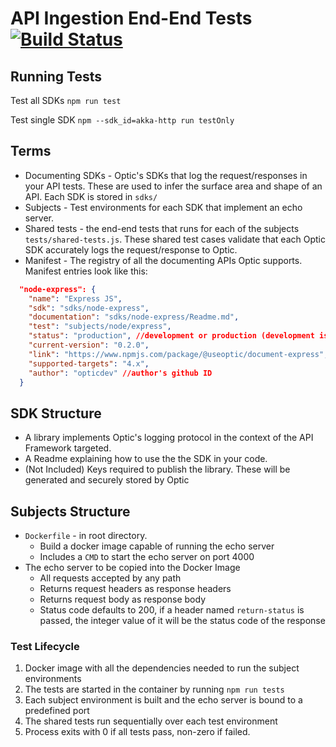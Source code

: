 # API Ingestion End-End Tests [![Build Status](https://travis-ci.org/opticdev/api-ingestion-tests.svg?branch=master)](https://travis-ci.org/opticdev/api-ingestion-tests)

## Running Tests
Test all SDKs  `npm run test`

Test single SDK `npm --sdk_id=akka-http run testOnly`


## Terms
* Documenting SDKs - Optic's SDKs that log the request/responses in your API tests. These are used to infer the surface area and shape of an API. Each SDK is stored in `sdks/`
* Subjects - Test environments for each SDK that implement an echo server.
* Shared tests - the end-end tests that runs for each of the subjects `tests/shared-tests.js`. These shared test cases validate that each Optic SDK accurately logs the request/response to Optic. 
* Manifest - The registry of all the documenting APIs Optic supports. Manifest entries look like this:
```json
  "node-express": {
    "name": "Express JS",
    "sdk": "sdks/node-express",
    "documentation": "sdks/node-express/Readme.md",
    "test": "subjects/node/express", 
    "status": "production", //development or production (development is ignored by docs.useoptic.com)
    "current-version": "0.2.0",
    "link": "https://www.npmjs.com/package/@useoptic/document-express",
    "supported-targets": "4.x",
    "author": "opticdev" //author's github ID
  }
```


## SDK Structure
- A library implements Optic's logging protocol in the context of the API Framework targeted.  
- A Readme explaining how to use the the SDK in your code. 
- (Not Included) Keys required to publish the library. These will be generated and securely stored by Optic

## Subjects Structure
-  `Dockerfile` - in root directory.
    - Build a docker image capable of running the echo server
    - Includes a `CMD` to start the echo server on port 4000
-  The echo server to be copied into the Docker Image
    - All requests accepted by any path 
    - Returns request headers as response headers 
    - Returns request body as response body
    - Status code defaults to 200, if a header named `return-status` is passed, the integer value of it will be the status code of the response

### Test Lifecycle  
1) Docker image with all the dependencies needed to run the subject environments
2) The tests are started in the container by running `npm run tests`
3) Each subject environment is built and the echo server is bound to a predefined port
4) The shared tests run sequentially over each test environment 
5) Process exits with 0 if all tests pass, non-zero if failed. 
